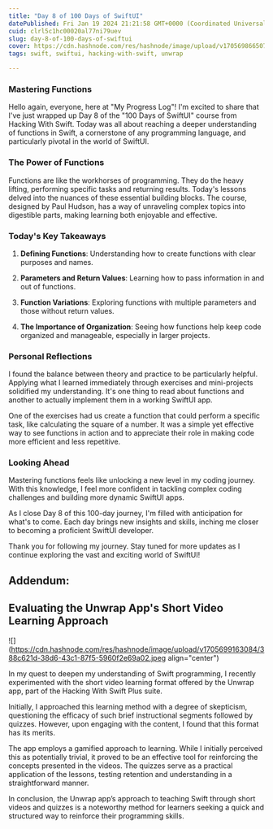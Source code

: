 ```yaml
---
title: "Day 8 of 100 Days of SwiftUI"
datePublished: Fri Jan 19 2024 21:21:58 GMT+0000 (Coordinated Universal Time)
cuid: clrl5c1hc00020al77ni79uev
slug: day-8-of-100-days-of-swiftui
cover: https://cdn.hashnode.com/res/hashnode/image/upload/v1705698665073/397ac401-bfe4-4e3b-bc4f-d7e70887c239.png
tags: swift, swiftui, hacking-with-swift, unwrap

---
```


### Mastering Functions

Hello again, everyone, here at "My Progress Log"! I'm excited to share that I've just wrapped up Day 8 of the "100 Days of SwiftUI" course from Hacking With Swift. Today was all about reaching a deeper understanding of functions in Swift, a cornerstone of any programming language, and particularly pivotal in the world of SwiftUI.

### The Power of Functions

Functions are like the workhorses of programming. They do the heavy lifting, performing specific tasks and returning results. Today's lessons delved into the nuances of these essential building blocks. The course, designed by Paul Hudson, has a way of unraveling complex topics into digestible parts, making learning both enjoyable and effective.

### Today's Key Takeaways

1. **Defining Functions**: Understanding how to create functions with clear purposes and names.
    
2. **Parameters and Return Values**: Learning how to pass information in and out of functions.
    
3. **Function Variations**: Exploring functions with multiple parameters and those without return values.
    
4. **The Importance of Organization**: Seeing how functions help keep code organized and manageable, especially in larger projects.
    

### Personal Reflections

I found the balance between theory and practice to be particularly helpful. Applying what I learned immediately through exercises and mini-projects solidified my understanding. It's one thing to read about functions and another to actually implement them in a working SwiftUI app.

One of the exercises had us create a function that could perform a specific task, like calculating the square of a number. It was a simple yet effective way to see functions in action and to appreciate their role in making code more efficient and less repetitive.

### Looking Ahead

Mastering functions feels like unlocking a new level in my coding journey. With this knowledge, I feel more confident in tackling complex coding challenges and building more dynamic SwiftUI apps.

As I close Day 8 of this 100-day journey, I'm filled with anticipation for what's to come. Each day brings new insights and skills, inching me closer to becoming a proficient SwiftUI developer.

Thank you for following my journey. Stay tuned for more updates as I continue exploring the vast and exciting world of SwiftUI!

## Addendum:

## Evaluating the Unwrap App's Short Video Learning Approach

![](https://cdn.hashnode.com/res/hashnode/image/upload/v1705699163084/388c621d-38d6-43c1-87f5-5960f2e69a02.jpeg align="center")

In my quest to deepen my understanding of Swift programming, I recently experimented with the short video learning format offered by the Unwrap app, part of the Hacking With Swift Plus suite.

Initially, I approached this learning method with a degree of skepticism, questioning the efficacy of such brief instructional segments followed by quizzes. However, upon engaging with the content, I found that this format has its merits.

The app employs a gamified approach to learning. While I initially perceived this as potentially trivial, it proved to be an effective tool for reinforcing the concepts presented in the videos. The quizzes serve as a practical application of the lessons, testing retention and understanding in a straightforward manner.

In conclusion, the Unwrap app’s approach to teaching Swift through short videos and quizzes is a noteworthy method for learners seeking a quick and structured way to reinforce their programming skills.